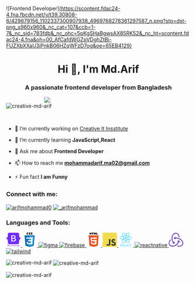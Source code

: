 ![Frontend Developer][(https://scontent.fdac24-4.fna.fbcdn.net/v/t39.30808-6/429679156_1102337300907938_4969768278361297587_n.png?stp=dst-png_s960x960&_nc_cat=107&ccb=1-7&_nc_sid=783fdb&_nc_ohc=5pKgSHaBgwsAX85RK52&_nc_ht=scontent.fdac24-4.fna&oh=00_AfCafdWGZpVDghZtBi-FUZXbXXaU3jPnkB06HZqWFzD7og&oe=65EB4129)
](https://scontent.fdac24-4.fna.fbcdn.net/v/t39.30808-6/429679156_1102337300907938_4969768278361297587_n.png?_nc_cat=107&ccb=1-7&_nc_sid=5f2048&_nc_ohc=6jQw7BaaOU0AX_r423o&_nc_ht=scontent.fdac24-4.fna&oh=00_AfBUnxm6Dal4Pn9ZkemlwacpIKChvgxv3N72wzyi-ZfhQw&oe=660101E9)
<h1 align="center"></> Hi 👋, I'm Md.Arif</h1>
<h3 align="center">A passionate frontend developer from Bangladesh</h3>
<img align="right" alt"Coding" width="400" src="https://cdn.dribbble.com/users/1162077/screenshots/3848914/media/320984a9ca58b3c73274c9259ecf6de8.gif">

<p align="left"> <img src="https://komarev.com/ghpvc/?username=creative-md-arif&label=Profile%20views&color=0e75b6&style=flat" alt="creative-md-arif" /> </p>

<p align="left"> <a href="https://twitter.com/" target="blank"><img src="https://img.shields.io/twitter/follow/?logo=twitter&style=for-the-badge" alt="" /></a> </p>

- 🔭 I’m currently working on [Creative It Insstitute](https://www.creativeitinstitute.com/)

- 🌱 I’m currently learning **JavaScript,React**

- 💬 Ask me about **Frontend Developer**

- 📫 How to reach me **mohammadarif.ma02@gmail.com**

- ⚡ Fun fact **I am Funny**

<h3 align="left">Connect with me:</h3>
<p align="left">
<a href="https://fb.com/arifmohammad0" target="blank"><img align="center" src="https://raw.githubusercontent.com/rahuldkjain/github-profile-readme-generator/master/src/images/icons/Social/facebook.svg" alt="arifmohammad0" height="30" width="40" /></a>
<a href="https://instagram.com/_arifmohammad" target="blank"><img align="center" src="https://raw.githubusercontent.com/rahuldkjain/github-profile-readme-generator/master/src/images/icons/Social/instagram.svg" alt="_arifmohammad" height="30" width="40" /></a>
</p>

<h3 align="left">Languages and Tools:</h3>
<p align="left"> <a href="https://getbootstrap.com" target="_blank" rel="noreferrer"> <img src="https://raw.githubusercontent.com/devicons/devicon/master/icons/bootstrap/bootstrap-plain-wordmark.svg" alt="bootstrap" width="40" height="40"/> </a> <a href="https://www.w3schools.com/css/" target="_blank" rel="noreferrer"> <img src="https://raw.githubusercontent.com/devicons/devicon/master/icons/css3/css3-original-wordmark.svg" alt="css3" width="40" height="40"/> </a> <a href="https://www.figma.com/" target="_blank" rel="noreferrer"> <img src="https://www.vectorlogo.zone/logos/figma/figma-icon.svg" alt="figma" width="40" height="40"/> </a> <a href="https://firebase.google.com/" target="_blank" rel="noreferrer"> <img src="https://www.vectorlogo.zone/logos/firebase/firebase-icon.svg" alt="firebase" width="40" height="40"/> </a> <a href="https://www.w3.org/html/" target="_blank" rel="noreferrer"> <img src="https://raw.githubusercontent.com/devicons/devicon/master/icons/html5/html5-original-wordmark.svg" alt="html5" width="40" height="40"/> </a> <a href="https://developer.mozilla.org/en-US/docs/Web/JavaScript" target="_blank" rel="noreferrer"> <img src="https://raw.githubusercontent.com/devicons/devicon/master/icons/javascript/javascript-original.svg" alt="javascript" width="40" height="40"/> </a> <a href="https://reactjs.org/" target="_blank" rel="noreferrer"> <img src="https://raw.githubusercontent.com/devicons/devicon/master/icons/react/react-original-wordmark.svg" alt="react" width="40" height="40"/> </a> <a href="https://reactnative.dev/" target="_blank" rel="noreferrer"> <img src="https://reactnative.dev/img/header_logo.svg" alt="reactnative" width="40" height="40"/> </a> <a href="https://redux.js.org" target="_blank" rel="noreferrer"> <img src="https://raw.githubusercontent.com/devicons/devicon/master/icons/redux/redux-original.svg" alt="redux" width="40" height="40"/> </a> <a href="https://tailwindcss.com/" target="_blank" rel="noreferrer"> <img src="https://www.vectorlogo.zone/logos/tailwindcss/tailwindcss-icon.svg" alt="tailwind" width="40" height="40"/> </a> </p>

<p><img align="left" src="https://github-readme-stats.vercel.app/api/top-langs?username=creative-md-arif&show_icons=true&locale=en&layout=compact" alt="creative-md-arif" /></p>

<p>&nbsp;<img align="center" src="https://github-readme-stats.vercel.app/api?username=creative-md-arif&show_icons=true&locale=en" alt="creative-md-arif" /></p>

<p><img align="center" src="https://github-readme-streak-stats.herokuapp.com/?user=creative-md-arif&" alt="creative-md-arif" /></p>

